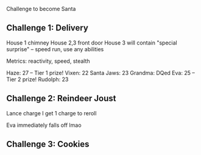 Challenge to become Santa

## Challenge 1: Delivery
House 1 chimney
House 2,3 front door
House 3 will contain "special surprise" – speed run, use any abilities

Metrics: reactivity, speed, stealth

Haze: 27 – Tier 1 prize!
Vixen: 22
Santa Jaws: 23
Grandma: DQed
Eva: 25 – Tier 2 prize!
Rudolph: 23

## Challenge 2: Reindeer Joust
Lance charge
I get 1 charge to reroll

Eva immediately falls off lmao
## Challenge 3: Cookies